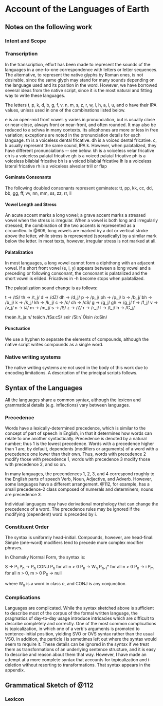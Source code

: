 # Account of the Languages of Earth

## Notes on the following work

### Intent and Scope

### Transcription

In the transcription, effort has been made to represent the sounds of the languages in a one-to-one correspondence with letters or letter sequences. The alternative, to represent the native glyphs by Roman ones, is not desirable, since the same glyph may stand for many sounds depending on the language used and its position in the word. However, we have borrowed several ideas from the native script, since it is the most natural and fitting way to write these languages.

The letters t, p, k, d, b, g, f, v, n, m, s, z, r, w, l, h, a, i, u, and o have their IPA values, unless used in one of the combinations listed below.

e is an open-mid front vowel.
y varies in pronunciation, but is usually close or near-close, always front or near-front, and often rounded. It may also be reduced to a schwa in many contexts. Its allophones are more or less in free variation; exceptions are noted in the pronunciation details for each language.
th is a voiceless dental fricative.
dh is a voiced dental fricative.
c, k usually represent the same sound, IPA k. However, when palatalized, they have different pronunciations -- see below.
kh is a voiceless velar fricative
ch is a voiceless palatal fricative
gh is a voiced palatal fricative
ph is a voiceless bilabial fricative
bh is a voiced bilabial fricative
lh is a voiceless lateral fricative
rh is a voiceless alveolar trill or flap

#### Geminate Consonants

The following doubled consonants represent geminates: tt, pp, kk, cc, dd, bb, gg, ff, vv, nn, mm, ss, zz, rr, ll

#### Vowel Length and Stress

An acute accent marks a long vowel; a grave accent marks a stressed vowel when the stress is irregular. When a vowel is both long and irregularly stressed, the combination of the two accents is represented as a circumflex. In @609, long vowels are marked by a dot or vertical stroke above the letter, while stress is  represented (sporadically) by a similar mark below the letter. In most texts, however, irregular stress is not marked at all.

#### Palatalization

In most languages, a long vowel cannot form a diphthong with an adjacent vowel. If a short front vowel (e, i, y) appears between a long vowel and a preceding or following consonant, the consonant is palatalized and the short vowel is elided. Fricatives in -h become stops when palatalized.

The palatalization sound change is as follows:

t  -> /tS/
th -> /t_j/
d  -> /dZ/
dh -> /d_j/
p  -> /p_j/
ph -> /p_j/
b  -> /b_j/
bh -> /b_j/
k  -> /k_j/
kh -> /k_j/
c  -> /c/
ch -> /cS/
g  -> /g_j/
gh -> /g_j/
f  -> /f_j/
v  -> /v_j/
n  -> /J/
m  -> /m_j/
s  -> /S/
z  -> /Z/
r  -> /r_j/
l  -> /l_j/
h  -> /C_j/

theán /t_ja:n/
teáich  /tSa:cS/
seír  /Si:r/
Óisin /o:Sin/

#### Punctuation

We use a hyphen to separate the elements of compounds, although the native script writes compounds as a single word.

### Native writing systems

The native writing systems are not used in the body of this work due to encoding limitations. A description of the principal scripts follows.

## Syntax of the Languages

All the languages share a common syntax, although the lexicon and grammatical details (e.g. inflections) vary between languages.

### Precedence

Words have a lexically-determined precedence, which is similar to the concept of part of speech in English, in that it determines how words can relate to one another syntactically. Precedence is denoted by a natural number; thus 1 is the lowest precedence. Words with a precedence higher than 1 are, by default, dependents (modifiers or arguments) of a word with a precedence one lower than their own. Thus, words with precedence 2 modify those with precedence 1, words with precedence 3 modify those with precedence 2, and so on.

In many languages, the precendences 1, 2, 3, and 4 correspond roughly to the English parts of speech Verb, Noun, Adjective, and Adverb. However, some languages have a different arrangement. @112, for example, has a small precedence-2 class composed of numerals and determiners; nouns are precedence 3.

Individual languages may have derivational morphology that can change the precedence of a word. The precedence rules may be ignored if the modifying (dependent) word is preceded by **i**.

### Constituent Order

The syntax is uniformly head-initial. Compounds, however, are head-final. Simple (one-word) modifiers tend to precede more complex modifier phrases. 

In Chomsky Normal Form, the syntax is:

S -> P<sub>1</sub>
P<sub>n</sub> -> P<sub>n</sub> CONJ P<sub>n</sub> for all n > 0
P<sub>n</sub> -> W<sub>n</sub> P<sub>n-1</sub>* for all n > 0
P<sub>n</sub> -> i P<sub>m</sub> for all n > 0, m > 0
P<sub>0</sub> -> null

where W<sub>n</sub> is a word in class *n*, and CONJ is any conjunction.

### Complications

Languages are complicated. While the syntax sketched above is sufficient to describe most of the corpus of the formal written language, the pragmatics of day-to-day usage introduce intricacies which are difficult to describe completely and correctly. One of the most common complications is topicalization, in which one of a verb's arguments is promoted to sentence-initial position, yielding SVO or OVS syntax rather than the usual VSO. In addition, the particle **i** is sometimes left out where the syntax would seem to require it. These details can be ignored in the syntax if we treat them as transformations of an underlying sentence structure, and it is easy to describe and reason about them that way. However, I have made an attempt at a more complete syntax that accounts for topicalization and i-deletion without resorting to transformations. That syntax appears in the appendix.

## Grammatical Sketch of @112



### Lexicon